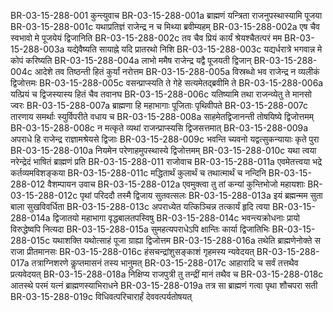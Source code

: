 BR-03-15-288-001	कुन्त्युवाच
BR-03-15-288-001a	ब्राह्मणं यन्त्रिता राजनुपस्थास्यामि पूजया
BR-03-15-288-001c	यथाप्रतिज्ञं राजेन्द्र न च मिथ्या ब्रवीम्यहम्
BR-03-15-288-002a	एष चैव स्वभावो मे पूजयेयं द्विजानिति
BR-03-15-288-002c	तव चैव प्रियं कार्यं श्रेयश्चैतत्परं मम
BR-03-15-288-003a	यद्येवैष्यति सायाह्ने यदि प्रातरथो निशि
BR-03-15-288-003c	यद्यर्धरात्रे भगवान्न मे कोपं करिष्यति
BR-03-15-288-004a	लाभो ममैष राजेन्द्र यद्वै पूजयती द्विजान्
BR-03-15-288-004c	आदेशे तव तिष्ठन्ती हितं कुर्यां नरोत्तम
BR-03-15-288-005a	विस्रब्धो भव राजेन्द्र न व्यलीकं द्विजोत्तमः
BR-03-15-288-005c	वसन्प्राप्स्यति ते गेहे सत्यमेतद्ब्रवीमि ते
BR-03-15-288-006a	यत्प्रियं च द्विजस्यास्य हितं चैव तवानघ
BR-03-15-288-006c	यतिष्यामि तथा राजन्व्येतु ते मानसो ज्वरः
BR-03-15-288-007a	ब्राह्मणा हि महाभागाः पूजिताः पृथिवीपते
BR-03-15-288-007c	तारणाय समर्थाः स्युर्विपरीते वधाय च
BR-03-15-288-008a	साहमेतद्विजानन्ती तोषयिष्ये द्विजोत्तमम्
BR-03-15-288-008c	न मत्कृते व्यथां राजन्प्राप्स्यसि द्विजसत्तमात्
BR-03-15-288-009a	अपराधे हि राजेन्द्र राज्ञामश्रेयसे द्विजाः
BR-03-15-288-009c	भवन्ति च्यवनो यद्वत्सुकन्यायाः कृते पुरा
BR-03-15-288-010a	नियमेन परेणाहमुपस्थास्ये द्विजोत्तमम्
BR-03-15-288-010c	यथा त्वया नरेन्द्रेदं भाषितं ब्राह्मणं प्रति
BR-03-15-288-011	राजोवाच
BR-03-15-288-011a	एवमेतत्त्वया भद्रे कर्तव्यमविशङ्कया
BR-03-15-288-011c	मद्धितार्थं कुलार्थं च तथात्मार्थं च नन्दिनि
BR-03-15-288-012	वैशम्पायन उवाच
BR-03-15-288-012a	एवमुक्त्वा तु तां कन्यां कुन्तिभोजो महायशाः
BR-03-15-288-012c	पृथां परिददौ तस्मै द्विजाय सुतवत्सलः
BR-03-15-288-013a	इयं ब्रह्मन्मम सुता बाला सुखविवर्धिता
BR-03-15-288-013c	अपराध्येत यत्किञ्चिन्न तत्कार्यं हृदि त्वया
BR-03-15-288-014a	द्विजातयो महाभागा वृद्धबालतपस्विषु
BR-03-15-288-014c	भवन्त्यक्रोधनाः प्रायो विरुद्धेष्वपि नित्यदा
BR-03-15-288-015a	सुमहत्यपराधेऽपि क्षान्तिः कार्या द्विजातिभिः
BR-03-15-288-015c	यथाशक्ति यथोत्साहं पूजा ग्राह्या द्विजोत्तम
BR-03-15-288-016a	तथेति ब्राह्मणेनोक्ते स राजा प्रीतमानसः
BR-03-15-288-016c	हंसचन्द्रांशुसङ्काशं गृहमस्य न्यवेदयत्
BR-03-15-288-017a	तत्राग्निशरणे कॢप्तमासनं तस्य भानुमत्
BR-03-15-288-017c	आहारादि च सर्वं तत्तथैव प्रत्यवेदयत्
BR-03-15-288-018a	निक्षिप्य राजपुत्री तु तन्द्रीं मानं तथैव च
BR-03-15-288-018c	आतस्थे परमं यत्नं ब्राह्मणस्याभिराधने
BR-03-15-288-019a	तत्र सा ब्राह्मणं गत्वा पृथा शौचपरा सती
BR-03-15-288-019c	विधिवत्परिचारार्हं देववत्पर्यतोषयत्
